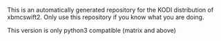 This is an automatically generated repository for the KODI distribution of
xbmcswift2. Only use this repository if you know what you are doing.

This version is only python3 compatible (matrix and above)

